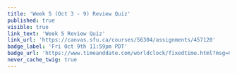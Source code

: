 ```yaml
---
title: 'Week 5 (Oct 3 - 9) Review Quiz'
published: true
visible: true
link_text: 'Week 5 Review Quiz'
link_url: 'https://canvas.sfu.ca/courses/56304/assignments/457120'
badge_label: 'Fri Oct 9th 11:59pm PDT'
badge_url: 'https://www.timeanddate.com/worldclock/fixedtime.html?msg=CMPT-363+Week+5+Review+Quiz+Due+Date&iso=20201009T235900'
never_cache_twig: true
---
```


